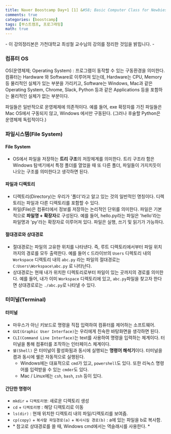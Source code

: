 ```yaml
---
title: Naver Boostcamp Day+1 [1] &#58; Basic Computer Class for Newbies
comments: true
categories: [boostcamp]
tags: [부스트캠프, 프로그래밍]
math: true
---
```


\- 이 강의정리본은 가천대학교 최성철 교수님의 강의를 정리한 것임을 밝힙니다. \-

### 컴퓨터 OS

OS(운영체제; Operating System) : 프로그램이 동작할 수 있는 구동환경을 의미한다. 컴퓨터는 Hardware 와 Software로 이루어져 있는데, Hardware는 CPU, Memory 등 물리적인 실체가 있는 부분을 가리키고, Software는 Windows, Mac과 같은 Operating System, Chrome, Slack, Python 등과 같은 Applications 등을 포함하는 물리적인 실체가 없는 부분이다.

파일들은 일반적으로 운영체제에 의존적이다. 예를 들어, exe 확장자를 가진 파일들은 Mac OS에서 구동되지 않고, Windows 에서만 구동된다. (그러나 후술할 Python은 운영체제 독립적이다.)



### 파일시스템(File System)

#### File System 

- OS에서 파일을 저장하는 **트리 구조**의 저장체계를 의미한다. 트리 구조라 함은 Windows 탐색기에서 특정 폴더를 열었을 때 또 다른 폴더, 파일들이 가지치듯이 나오는 구조를 의미한다고 생각하면 된다.

#### 파일과 디렉토리 

- 디렉토리(Directory)는 우리가 '폴더'라고 알고 있는 것의 일반적인 명칭이다. 디렉토리는 파일과 다른 디렉토리를 포함할 수 있다.
- 파일(File)은 컴퓨터에서 정보를 저장하는 논리적인 단위를 의미한다. 파일은 기본적으로 **파일명 + 확장자**로 구성된다. 예를 들어, hello.py라는 파일은 'hello'라는 파일명과 'py'라는 확장자로 이루어져 있다. 파일은 실행, 쓰기 및 읽기가 가능하다.

#### 절대경로와 상대경로

- 절대경로는 파일의 고유한 위치를 나타낸다. 즉, 루트 디렉토리에서부터 파일 위치까지의 경로를 모두 출력한다. 예를 들어 `C` 드라이브의 `Users` 디렉토리 내의 `Workspace` 디렉토리 내의 `abc.py` 라는 파일의 절대경로는 `C:Users\Workspace\abc.py` 로 나타난다.
- 상대경로는 현재 내가 위치한 디렉토리로부터 파일이 있는 곳까지의 경로를 의미한다. 예를 들어, 내가 이미 `Workspace` 디렉토리에 있고, `abc.py`파일을 찾고자 한다면 상대경로로는 `./abc.py`로 나타낼 수 있다.



### 터미널(Terminal)

#### 터미널

- 마우스가 아닌 키보드로 명령을 직접 입력하여 컴퓨터를 제어하는 소프트웨어.
- `GUI(Graphic User Interface)`는 우리에게 친숙한 바탕화면을 생각하면 된다. 
- `CLI(Command Line Interface)`는 text를 사용하여 명령을 입력하는 체계이다. 터미널을 통해 컴퓨터를 조작하는 인터페이스 체계이다.
- `쉘(Shell)` 은 터미널이 활성화됨과 동시에 실행되는 **명령어 해석기**이다. 터미널을 켬과 동시에 쉘은 자동적으로 실행된다.
  - Windows에는 대표적으로 `cmd`가 있고, `powershell`도 있다. 또한 리눅스 명령어를 입력받을 수 있는 `cmder`도 있다.
  - Mac / Linux에는 `csh`, `bash`, `zsh` 등이 있다.

#### 간단한 명령어

- `mkdir` + `디렉토리명`: 새로운 디렉토리 생성
- `cd` + `디렉토리명` : 해당 디렉토리로 이동
- `ls(dir)` : 현재 위치한 디렉토리 내의 파일/디렉토리를 보여줌.
- `cp(copy)` + `복사할 파일경로(a)` + `복사시킬 경로(b)` : a에 있는 파일을  b로 복사함.
- \* 참고로 상대경로를 쓸 때, Windows cmd에서는 역슬래시를 사용한다. \*

